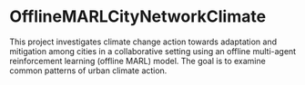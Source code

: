 # OfflineMARLCityNetworkClimate
This project investigates climate change action towards adaptation and mitigation among cities in a collaborative setting using an offline multi-agent reinforcement learning (offline MARL) model. The goal is to examine common patterns of urban climate action. 
